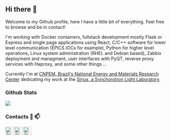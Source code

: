 Hi there 👋
-----------

Welcome to my Github profile, here I have a little bit of everything. Feel free to browse and be in contact!

I'm working with Docker containers, fullstack development mostly Flask or Express and single page applications using React, C/C++ software for lower level communication (EPICS IOCs for example), Python for higher level operations, Linux system administration (RHEL and Debian based), Zabbix deployment and managment, user interfaces with PyQT, reverse proxy services with Haproxy, and some other things ...

Currently I'm at [CNPEM, Brazil's National Energy and Materials Research Center](https://cnpem.br/) dedicating my work at the [Sirius, a Synchorotron Light Laboratory](https://www.lnls.cnpem.br/sirius-en/).




### Github Stats

<p>
<img src = "https://github-readme-stats.vercel.app/api?username=carneirofc&show_icons=true&theme=nightowl&line_height=27">
</p>

### Contacts 📩 📫

<a href="https://github.com/carneirofc"><img align="left" alt="Claudio Github" width="25px" src="https://cdn.jsdelivr.net/npm/simple-icons@v3/icons/github.svg"/></a>

<a href="https://www.linkedin.com/in/cl%C3%A1udio-carneiro-458b27195/"><img align="left" alt="Claudio Linkedin" width="25px" src="https://cdn.jsdelivr.net/npm/simple-icons@v3/icons/linkedin.svg"/></a>

<a href="mailto:claudiofcarneiro@hotmail.com"><img align="left" alt="Claudio Outlook" width="25px" src="https://cdn.jsdelivr.net/npm/simple-icons@3.12.0/icons/microsoftoutlook.svg"/></a>
<br></br>


<!--
**carneirofc/carneirofc** is a ✨ _special_ ✨ repository because its `README.md` (this file) appears on your GitHub profile.

Here are some ideas to get you started:

- 🔭 I’m currently working on ...
- 🌱 I’m currently learning ...
- 👯 I’m looking to collaborate on ...
- 🤔 I’m looking for help with ...
- 💬 Ask me about ...
- 📫 How to reach me: ...
- 😄 Pronouns: ...
- ⚡ Fun fact: ...
-->
